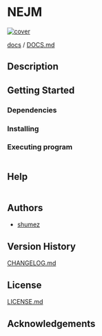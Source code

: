 <!--
Filename: 	README.md
Project: 	/Users/shume/Developer/physician/NEJM
Author: 	shumez <https://github.com/shumez>
Created: 	2019-04-04 21:27:7
Modified: 	2019-04-04 21:28:10
-----
Copyright (c) 2019 shumez
-->

# NEJM

[![cover](img/)][img]


[docs] / [DOCS.md]


## Description


## Getting Started



### Dependencies



### Installing



### Executing program

```
```

## Help

```
```

## Authors

* [shumez]

## Version History

[CHANGELOG.md]

## License

[LICENSE.md]


## Acknowledgements


<!-- ------------------------------- -->
[shumez]: shumez
[img]: img/
[DOCS.md]: docs/DOCS.md
[docs]: docs/
[CHANGELOG.md]: CHANGELOG.md
[LICENSE.md]: LICENSE.md

